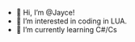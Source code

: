 - 👋 Hi, I’m @Jayce!
- 👀 I’m interested in coding in LUA.
- 🌱 I’m currently learning C#/Cs

<!---
nil
--->
